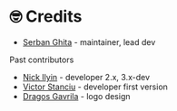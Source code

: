 # 🤓 Credits

* [Serban Ghita](https://github.com/serbanghita) - maintainer, lead dev

Past contributors

* [Nick Ilyin](https://github.com/nicktacular) - developer 2.x, 3.x-dev
* [Victor Stanciu](https://github.com/victorstanciu) - developer first version
* [Dragos Gavrila](https://twitter.com/grafician) - logo design
